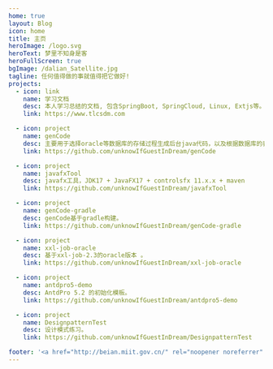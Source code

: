 ```yaml
---
home: true
layout: Blog
icon: home
title: 主页
heroImage: /logo.svg
heroText: 梦里不知身是客
heroFullScreen: true
bgImage: /dalian_Satellite.jpg
tagline: 任何值得做的事就值得把它做好!
projects:
  - icon: link
    name: 学习文档
    desc: 本人学习总结的文档, 包含SpringBoot, SpringCloud, Linux, Extjs等。
    link: https://www.tlcsdm.com

  - icon: project
    name: genCode
    desc: 主要用于选择oracle等数据库的存储过程生成后台java代码，以及根据数据库的表生成CRUD存储过程等。
    link: https://github.com/unknowIfGuestInDream/genCode

  - icon: project
    name: javafxTool
    desc: javafx工具，JDK17 + JavaFX17 + controlsfx 11.x.x + maven
    link: https://github.com/unknowIfGuestInDream/javafxTool

  - icon: project
    name: genCode-gradle
    desc: genCode基于gradle构建。
    link: https://github.com/unknowIfGuestInDream/genCode-gradle

  - icon: project
    name: xxl-job-oracle
    desc: 基于xxl-job-2.3的oracle版本 。
    link: https://github.com/unknowIfGuestInDream/xxl-job-oracle

  - icon: project
    name: antdpro5-demo
    desc: AntdPro 5.2 的初始化模板。
    link: https://github.com/unknowIfGuestInDream/antdpro5-demo

  - icon: project
    name: DesignpatternTest
    desc: 设计模式练习。
    link: https://github.com/unknowIfGuestInDream/DesignpatternTest

footer: '<a href="http://beian.miit.gov.cn/" rel="noopener noreferrer" target="_blank">备案号: 辽ICP备2021000033号-1</a> | <a href="/about/site.html">关于网站</a>'
---
```

